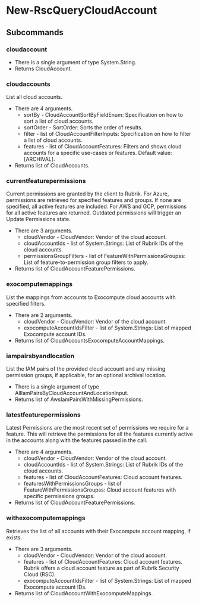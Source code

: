 # New-RscQueryCloudAccount
## Subcommands
### cloudaccount
- There is a single argument of type System.String.
- Returns CloudAccount.
### cloudaccounts
List all cloud accounts.

- There are 4 arguments.
    - sortBy - CloudAccountSortByFieldEnum: Specification on how to sort a list of cloud accounts.
    - sortOrder - SortOrder: Sorts the order of results.
    - filter - list of CloudAccountFilterInputs: Specification on how to filter a list of cloud accounts.
    - features - list of CloudAccountFeatures: Filters and shows cloud accounts for a specific use-cases or features. Default value: [ARCHIVAL].
- Returns list of CloudAccounts.
### currentfeaturepermissions
Current permissions are granted by the client to Rubrik. For Azure, permissions are retrieved for specified features and groups. If none are specified, all active features are included. For AWS and GCP, permissions for all active features are returned. Outdated permissions will trigger an Update Permissions state.

- There are 3 arguments.
    - cloudVendor - CloudVendor: Vendor of the cloud account.
    - cloudAccountIds - list of System.Strings: List of Rubrik IDs of the cloud accounts.
    - permissionsGroupFilters - list of FeatureWithPermissionsGroupss: List of feature-to-permission group filters to apply.
- Returns list of CloudAccountFeaturePermissions.
### exocomputemappings
List the mappings from accounts to Exocompute cloud accounts with specified filters.

- There are 2 arguments.
    - cloudVendor - CloudVendor: Vendor of the cloud account.
    - exocomputeAccountIdsFilter - list of System.Strings: List of mapped Exocompute account IDs.
- Returns list of CloudAccountsExocomputeAccountMappings.
### iampairsbyandlocation
List the IAM pairs of the provided cloud account and any missing permission groups, if applicable, for an optional archival location.

- There is a single argument of type AllIamPairsByCloudAccountAndLocationInput.
- Returns list of AwsIamPairsWithMissingPermissions.
### latestfeaturepermissions
Latest Permissions are the most recent set of permissions we require for a feature. This will retrieve the permissions for all the features currently active in the accounts along with the features passed in the call.

- There are 4 arguments.
    - cloudVendor - CloudVendor: Vendor of the cloud account.
    - cloudAccountIds - list of System.Strings: List of Rubrik IDs of the cloud accounts.
    - features - list of CloudAccountFeatures: Cloud account features.
    - featuresWithPermissionsGroups - list of FeatureWithPermissionsGroupss: Cloud account features with specific permissions groups.
- Returns list of CloudAccountFeaturePermissions.
### withexocomputemappings
Retrieves the list of all accounts with their Exocompute account mapping, if exists.

- There are 3 arguments.
    - cloudVendor - CloudVendor: Vendor of the cloud account.
    - features - list of CloudAccountFeatures: Cloud account features. Rubrik offers a cloud account feature as part of Rubrik Security Cloud (RSC).
    - exocomputeAccountIdsFilter - list of System.Strings: List of mapped Exocompute account IDs.
- Returns list of CloudAccountWithExocomputeMappings.
